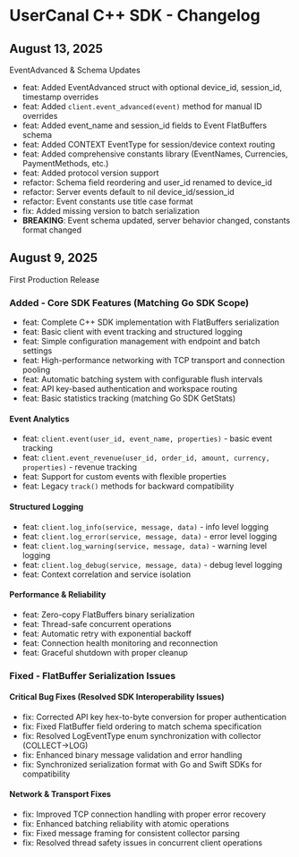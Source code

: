 # UserCanal C++ SDK - Changelog

## August 13, 2025
EventAdvanced & Schema Updates

- feat: Added EventAdvanced struct with optional device_id, session_id, timestamp overrides
- feat: Added `client.event_advanced(event)` method for manual ID overrides
- feat: Added event_name and session_id fields to Event FlatBuffers schema
- feat: Added CONTEXT EventType for session/device context routing
- feat: Added comprehensive constants library (EventNames, Currencies, PaymentMethods, etc.)
- feat: Added protocol version support
- refactor: Schema field reordering and user_id renamed to device_id
- refactor: Server events default to nil device_id/session_id
- refactor: Event constants use title case format
- fix: Added missing version to batch serialization
- **BREAKING**: Event schema updated, server behavior changed, constants format changed

## August 9, 2025
First Production Release

### Added - Core SDK Features (Matching Go SDK Scope)
- feat: Complete C++ SDK implementation with FlatBuffers serialization
- feat: Basic client with event tracking and structured logging
- feat: Simple configuration management with endpoint and batch settings
- feat: High-performance networking with TCP transport and connection pooling
- feat: Automatic batching system with configurable flush intervals
- feat: API key-based authentication and workspace routing
- feat: Basic statistics tracking (matching Go SDK GetStats)

#### Event Analytics
- feat: `client.event(user_id, event_name, properties)` - basic event tracking
- feat: `client.event_revenue(user_id, order_id, amount, currency, properties)` - revenue tracking
- feat: Support for custom events with flexible properties
- feat: Legacy `track()` methods for backward compatibility

#### Structured Logging
- feat: `client.log_info(service, message, data)` - info level logging
- feat: `client.log_error(service, message, data)` - error level logging
- feat: `client.log_warning(service, message, data)` - warning level logging
- feat: `client.log_debug(service, message, data)` - debug level logging
- feat: Context correlation and service isolation

#### Performance & Reliability
- feat: Zero-copy FlatBuffers binary serialization
- feat: Thread-safe concurrent operations
- feat: Automatic retry with exponential backoff
- feat: Connection health monitoring and reconnection
- feat: Graceful shutdown with proper cleanup

### Fixed - FlatBuffer Serialization Issues

#### Critical Bug Fixes (Resolved SDK Interoperability Issues)
- fix: Corrected API key hex-to-byte conversion for proper authentication
- fix: Fixed FlatBuffer field ordering to match schema specification
- fix: Resolved LogEventType enum synchronization with collector (COLLECT→LOG)
- fix: Enhanced binary message validation and error handling
- fix: Synchronized serialization format with Go and Swift SDKs for compatibility

#### Network & Transport Fixes
- fix: Improved TCP connection handling with proper error recovery
- fix: Enhanced batching reliability with atomic operations
- fix: Fixed message framing for consistent collector parsing
- fix: Resolved thread safety issues in concurrent client operations
